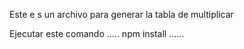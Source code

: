 Este e s un archivo para generar la tabla de multiplicar

Ejecutar este comando
.....
npm install
......